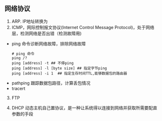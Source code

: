 
## 网络协议
1. ARP. IP地址转换为
2. ICMP，网际控制报文协议(Internet Control Message Protocol)，处于网络层，检测网络是否出错（检测故障用)
  * ping 命令诊断网络故障，排除网络故障
    ```shell
    # ping 命令
    ping /?
    ping [address] -t ## 不停ping
    ping [address] -l [byte size] ## 指定字节ping
    ping [address] -i 1  ## 指定生存时间TTL,能够数据包的路由器
    ```
  * pathping 跟踪数据包路径，计算丢包情况
  * tracert

3. FTP

4. DHCP 动态主机自己置协议，是一种让系统得以连接到网络并获取所需要配直参数的手段